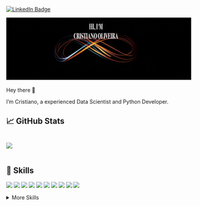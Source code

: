 [![LinkedIn Badge](https://img.shields.io/badge/LinkedIn-Profile-informational?style=flat&logo=linkedin&logoColor=white&color=0D76A8)](https://www.linkedin.com/in/cristiano-oliveira-231a31140/)



<p align="center">
    <img src="static/background.png" alt="Cristiano Oliveira" /></a>
</p>


Hey there 👋

I’m Cristiano, a experienced Data Scientist and Python Developer. 


## &#x1f4c8; GitHub Stats

<br>

<a href="https://github.com/Cristiano2132/Cristiano2132">
  <img align="center" src="https://github-readme-stats.vercel.app/api/top-langs/?username=Cristiano2132&&hide=html,css&title_color=ffffff&text_color=c9cacc&icon_color=4AB197&bg_color=1A2B34&langs_count=3" />
</a>


<br>
<br>

## 💼 Skills

![](https://img.shields.io/badge/Code-Python-informational?style=flat&logo=python&logoColor=white&color=4AB197)
![](https://img.shields.io/badge/Code-R-informational?style=flat&logo=r&logoColor=white&color=4AB197)
![](https://img.shields.io/badge/SQL-SQL-informational?style=flat&logo=sql&logoColor=white&color=4AB197)
![](https://img.shields.io/badge/Library-Pandas-informational?style=flat&logo=pandas&logoColor=white&color=4AB197)
![](https://img.shields.io/badge/Library-NumPy-informational?style=flat&color=4AB197)
![](https://img.shields.io/badge/Visualization-Matplotlib-informational?style=flat&logo=matplotlib&logoColor=white&color=4AB197)
![](https://img.shields.io/badge/Library-Scikit--learn-informational?style=flat&color=4AB197)
![](https://img.shields.io/badge/Library-TensorFlow-informational?style=flat&logo=tensorflow&logoColor=white&color=4AB197)
![](https://img.shields.io/badge/Version%20Control-Git%2FGitHub-informational?style=flat&logo=github&logoColor=white&color=4AB197)
![](https://img.shields.io/badge/Framework-FastAPI-informational?style=flat&color=4AB197)






<details>
<summary>More Skills</summary>
<br>

![](https://img.shields.io/badge/Library-dplyr-informational?style=flat&color=4AB197)
![](https://img.shields.io/badge/Visualization-ggplot-informational?style=flat&color=4AB197)


<br>

![](https://img.shields.io/badge/POO-POO-informational?style=flat&color=4AB197)
![](https://img.shields.io/badge/SOLID-SOLID-informational?style=flat&color=4AB197)
![](https://img.shields.io/badge/Design%20Patterns-Design%20Patterns-informational?style=flat&color=4AB197)
![](https://img.shields.io/badge/Coding%20Practices-Clean%20Code-informational?style=flat&color=4AB197)

<br>

![](https://img.shields.io/badge/Containerization-Docker-informational?style=flat&logo=docker&logoColor=white&color=4AB197)
![](https://img.shields.io/badge/Containerization-Docker%20Compose-informational?style=flat&color=4AB197)

<br>

![](https://img.shields.io/badge/Methodology-Agile-informational?style=flat&color=4AB197)
![](https://img.shields.io/badge/LaTeX-LaTeX-informational?style=flat&color=4AB197)
![](https://img.shields.io/badge/CI-CI-informational?style=flat&color=4AB197)

</details>

<br>




